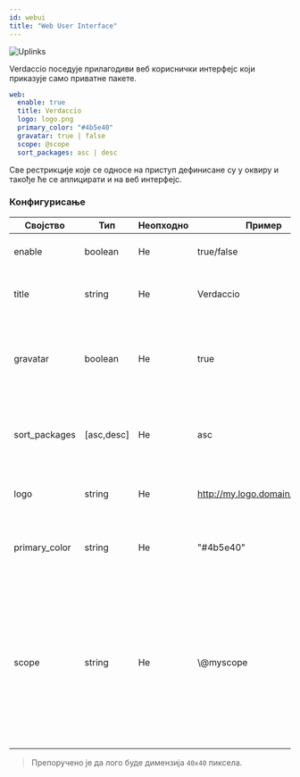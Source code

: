 ```yaml
---
id: webui
title: "Web User Interface"
---
```


![Uplinks](https://user-images.githubusercontent.com/558752/52916111-fa4ba980-32db-11e9-8a64-f4e06eb920b3.png)

Verdaccio поседује прилагодиви веб кориснички интерфејс који приказује само приватне пакете.

```yaml
web:
  enable: true
  title: Verdaccio
  logo: logo.png
  primary_color: "#4b5e40"
  gravatar: true | false
  scope: @scope
  sort_packages: asc | desc
```

Све рестрикције које се односе на приступ дефинисане су у оквиру  и такође ће се аплицирати и на веб интерфејс.</p> 

### Конфигурисање

| Својство      | Тип        | Неопходно | Пример                         | Подршка    | Опис                                                                                                                                              |
| ------------- | ---------- | --------- | ------------------------------ | ---------- | ------------------------------------------------------------------------------------------------------------------------------------------------- |
| enable        | boolean    | Не        | true/false                     | all        | дозвољава приказ веб интерфејса                                                                                                                   |
| title         | string     | Не        | Verdaccio                      | all        | Опис наслова HTML заглавља                                                                                                                        |
| gravatar      | boolean    | Не        | true                           | `>v4`   | Gravatar-и ће бити генерисани у позадини, ако је ово својство омогућено                                                                           |
| sort_packages | [asc,desc] | Не        | asc                            | `>v4`   | По правилу, приватни пакети су сортирани по растућем редоследу                                                                                    |
| logo          | string     | Не        | http://my.logo.domain/logo.png | all        | URI где се лого налази (лого за header)                                                                                                           |
| primary_color | string     | Не        | "#4b5e40"                      | `>4`    | The primary color to use throughout the UI (header, etc)                                                                                          |
| scope         | string     | Не        | \\@myscope                   | `>v3.x` | Ако користите регистри за specific module scope, прецизирајте тај scope како бисте подесили webui instructions header (note: escape @ with \\@) |

> Препоручено је да лого буде димензија `40x40` пиксела.